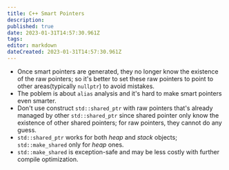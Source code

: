 ```yaml
---
title: C++ Smart Pointers
description: 
published: true
date: 2023-01-31T14:57:30.961Z
tags: 
editor: markdown
dateCreated: 2023-01-31T14:57:30.961Z
---
```


* Once smart pointers are generated, they no longer know the existence of the raw pointers; so it's better to set these raw pointers to point to other areas(typically `nullptr`) to avoid mistakes.
* The poblem is about `alias` analysis and it's hard to make smart pointers even smarter.
* Don't use construct `std::shared_ptr` with raw pointers that's already managed by other `std::shared_ptr` since shared pointer only know the existence of other shared pointers; for raw pointers, they cannot do any guess.
* `std::shared_ptr` works for both *heap* and *stack* objects; `std::make_shared` only for *heap* ones.
* `std::make_shared` is exception-safe and may be less costly with further compile optimization.